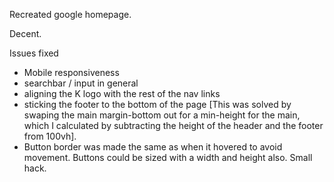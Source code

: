 Recreated google homepage.

Decent.

Issues fixed

- Mobile responsiveness
- searchbar / input in general
- aligning the K logo with the rest of the nav links
- sticking the footer to the bottom of the page [This was solved by swaping the main margin-bottom out for a min-height for the main, which I calculated by subtracting the height of the header and the footer from 100vh].
- Button border was made the same as when it hovered to avoid movement. Buttons could be sized with a width and height also. Small hack.